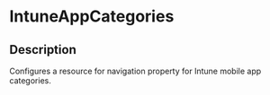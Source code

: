 
# IntuneAppCategories

## Description

Configures a resource for navigation property for Intune mobile app categories.
